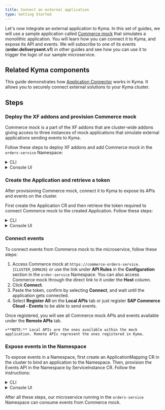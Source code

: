 ```yaml
---
title: Connect an external application
type: Getting Started
---
```


Let's now integrate an external application to Kyma. In this set of guides, we will use a sample application called [Commerce mock](https://github.com/SAP-samples/xf-addons/tree/master/addons/commerce-mock-0.1.0) that simulates a monolithic application. You will learn how you can connect it to Kyma, and expose its API and events. We will subscribe to one of its events (**order.deliverysent.v1**) in other guides and see how you can use it to trigger the logic of our sample microservice.  

## Related Kyma components

This guide demonstrates how [Application Connector](/components/application-connector/) works in Kyma. It allows you to securely connect external solutions to your Kyma cluster.

## Steps

### Deploy the XF addons and provision Commerce mock

Commerce mock is a part of the XF addons that are cluster-wide addons giving access to three instances of mock applications that simulate external applications sending events to Kyma.

Follow these steps to deploy XF addons and add Commerce mock in the `orders-service` Namespace:

<div tabs name="provision-mock" group="connect-external-application">
  <details>
  <summary label="cli">
  CLI
  </summary>

1. Provision an AddonsConfiguration CR with the mock applications:

```bash
cat <<EOF | kubectl apply -f  -
apiVersion: addons.kyma-project.io/v1alpha1
kind: AddonsConfiguration
metadata:
name: xf-mocks
namespace: orders-service
spec:
repositories:
- url: github.com/sap/xf-addons//addons/index.yaml
EOF
```
   > **NOTE:** The `index.yaml` file is an addons manifest with APIs of SAP Marketing Cloud, SAP Cloud for Customer, and SAP Commerce Cloud applications.

2. Check if the AddonsConfiguration CR was created. The CR phase should state `Ready`:

  ```bash
  kubectl get addonsconfigurations xf-mocks -n orders-service -o=jsonpath="{.status.phase}"
  ```

3. Create the ServiceInstance CR with Commerce mock:

```bash
cat <<EOF | kubectl apply -f -
apiVersion: servicecatalog.k8s.io/v1beta1
kind: ServiceInstance
metadata:
  name: commerce-mock
  namespace: orders-service
spec:
  serviceClassExternalName: commerce-mock
  servicePlanExternalName: default
EOF
```

4. Check if the ServiceInstance CR was created. The last condition in the CR status should state `Ready True`:

   ```bash
   kubectl get serviceinstance commerce-mock -n orders-service -o=jsonpath="{range .status.conditions[*]}{.type}{'\t'}{.status}{'\n'}{end}"
   ```
   </details>
   <details>
   <summary label="console-ui">
   Console UI
   </summary>

1. Go to the `orders-service` Namespace in the Console UI and navigate to **Addons** under the **Configuration** section in the left navigation panel.
2. Select **Add New Configuration**.
3. Once the new box opens up, enter `github.com/sap/xf-addons//addons/index.yaml` in the **Urls** field. The addon name is automatically generated.

   > **NOTE:** The `index.yaml` file is an addons manifest with APIs of SAP Marketing Cloud, SAP Cloud for Customer, and SAP Commerce Cloud applications.

4. **Add** the configuration.
5. Wait for the addon to have the `READY` status.
6. Go to the **Catalog** view under the **Service Management** section in the left navigation panel.
7. Switch to the **Add-Ons** tab and select **[Preview] SAP Commerce Cloud - Mock** as the application to provision.

 > **TIP:** You can also use the search box in the upper right corner of the Console UI to find the Commerce mock.

8. Click **Add once** to deploy the application in the `orders-service` Namespace. Leave the `default` plan. The name will be automatically generated.
9. Select **Create** to confirm the changes.

You will be redirected to the **Catalog Management** > **Instances** > **{GENERATED_MOCK_NAME}** view. Wait for Commerce mock to have the `RUNNING` status.

When Commerce mock is provisioned, an API Rule for it is automatically created. When you go to the **API Rules** view in the `orders-service` Namespace and select Commerce mock, you will see the direct link to it under **Host**.

</details>
</div>

### Create the Application and retrieve a token

After provisioning Commerce mock, connect it to Kyma to expose its APIs and events on the cluster.

First create the Application CR and then retrieve the token required to connect Commerce mock to the created Application. Follow these steps:

<div tabs name="create-application" group="connect-external-application">
  <details>
  <summary label="cli">
  CLI
  </summary>

1. Apply the Application CR definition to the cluster:

```bash
cat <<EOF | kubectl apply -f -
apiVersion: applicationconnector.kyma-project.io/v1alpha1
kind: Application
metadata:
  name: commerce-mock
spec:
  description: "Application for Commerce mock"
  labels:
    app: orders-service
    example: orders-service
EOF
```

2. Check if the Application CR was created. The CR phase should state `deployed`:

   ```bash
   kubectl get application commerce-mock -o=jsonpath="{.status.installationStatus.status}"
   ```
3. Get a token required to connect Commerce mock to the Application CR. To do that, create the TokenRequest CR. The CR name must match the name of the application for which you want to get the configuration details. Run this command:

```bash
cat <<EOF | kubectl apply -f -
apiVersion: applicationconnector.kyma-project.io/v1alpha1
kind: TokenRequest
metadata:
  name: commerce-mock
EOF
```

4. Fetch the TokenRequest CR you created to get the token from the status section. Run this command:

   ```bash
   kubectl get tokenrequest commerce-mock -o=jsonpath="{.status.url}"
   ```
   >**NOTE:** If the response doesn't contain any content, wait for some time and run the command again.

   A successful call should return a similar response:

   ```bash
   https://connector-service.{CLUSTER_DOMAIN}/v1/applications/signingRequests/info?token=h31IwJiLNjnbqIwTPnzLuNmFYsCZeUtVbUvYL2hVNh6kOqFlW9zkHnzxYFCpCExBZ_voGzUo6IVS_ExlZd4muQ==
   ```

   Save this token to the clipboard, as you will need it in the next steps.

  </details>
  <details>
  <summary label="console-ui">
  Console UI
  </summary>

1. Return to the general view in the Console UI by selecting **Back to Namespaces**.
2. Go to **Applications/Systems** under the **Integration** section and select **Create Application**.
3. Set the Application's name as `commerce-mock` and select **Create** to confirm the changes.

Wait for the Application to have the `SERVING` status.

4. Open the newly created Application and select **Connect Application**.
5. Copy the token by clicking **Copy to Clipboard** and select **OK** to close the pop-up box.

</details>
</div>

### Connect events

To connect events from Commerce mock to the microservice, follow these steps:  

1. Access Commerce mock at `https://commerce-orders-service.{CLUSTER_DOMAIN}` or use the link under **API Rules** in the **Configuration** section in the `order-service` Namespace. You can also access Commerce mock through the direct link to it under the **Host** column.
2. Click **Connect**.
3. Paste the token, confirm by selecting **Connect**, and wait until the application gets connected.
4. Select **Register All** on the **Local APIs** tab or just register **SAP Commerce Cloud - Events** to be able to send events.

Once registered, you will see all Commerce mock APIs and events available under the **Remote APIs** tab.

    >**NOTE:** Local APIs are the ones available within the mock application. Remote APIs represent the ones registered in Kyma.

### Expose events in the Namespace

To expose events in a Namespace, first create an ApplicationMapping CR in the cluster to bind an application to the Namespace. Then, provision the Events API in the Namespace by ServiceInstance CR. Follow the instructions:

<div tabs name="expose-events-in-namespace" group="connect-external-application">
  <details>
  <summary label="cli">
  CLI
  </summary>

1. Create an ApplicationMapping CR and apply it to the cluster:

```bash
cat <<EOF | kubectl apply -f -
apiVersion: applicationconnector.kyma-project.io/v1alpha1
kind: ApplicationMapping
metadata:
  name: commerce-mock
  namespace: orders-service
EOF
```

2. List available ServiceClass CRs in the `orders-service` Namespace and find under the `EXTERNAL-NAME` column the one with the `sap-commerce-cloud-events-*` prefix.

   ```bash
   kubectl get serviceclasses -n orders-service
   ```
   Copy the full `EXTERNAL NAME` to an environment variable. See the example:

```bash
export EVENTS_EXTERNAL_NAME="sap-commerce-cloud-events-58d21"
```

3. Provision the Events API in the `orders-service` Namespace by creating a ServiceInstance CR:

```bash
cat <<EOF | kubectl apply -f -
apiVersion: servicecatalog.k8s.io/v1beta1
kind: ServiceInstance
metadata:
  name: commerce-mock-events
  namespace: orders-service
spec:
  serviceClassExternalName: $EVENTS_EXTERNAL_NAME
  servicePlanExternalName: default
EOF
```

4. Check if the ServiceInstance CR was created. The last condition in the CR status should state `Ready True`:

   ```bash
   kubectl get serviceinstance commerce-mock-events -n orders-service -o=jsonpath="{range .status.conditions[*]}{.type}{'\t'}{.status}{'\n'}{end}"
   ```

  </details>
  <details>
  <summary label="console-ui">
  Console UI
  </summary>

1. Back in the application view in the Console UI (**Integration** > **Applications/Systems** > **commerce-mock**), select **Create Binding** to bind the application to the Namespace in which you will later provision the APIs provided by Commerce mock. Select `orders-service` Namespace and click **Create**.

2. Open the `orders-service` Namespace view and navigate to **Service Management** > **Catalog**. Once on the **Services** tab, find **SAP Commerce Cloud - Events** and select it.

   > **TIP:** You can also use the search in the upper right corner.

3. Select **Add once** to add the service to the Namespace.

4. When the box pops up, leave the default values and confirm the changes by selecting **Create**.

This way you provisioned the events (created ServiceClasses) in the Namespace.

You will be redirected to the **Catalog Manegement** > **Instances** > **{GENERATED_MOCK_NAME}** view. Wait for the Events API to have the `RUNNING` status.

</details>
</div>

After all these steps, our microservice running in the `orders-service` Namespace can consume events from Commerce mock.
